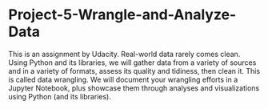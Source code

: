 # Project-5-Wrangle-and-Analyze-Data
This is an assignment by Udacity. Real-world data rarely comes clean. Using Python and its libraries, we will gather data from a variety of sources and in a variety of formats,
assess its quality and tidiness, then clean it. This is called data wrangling. We will document your wrangling efforts in a Jupyter Notebook,
plus showcase them through analyses and visualizations using Python (and its libraries).
